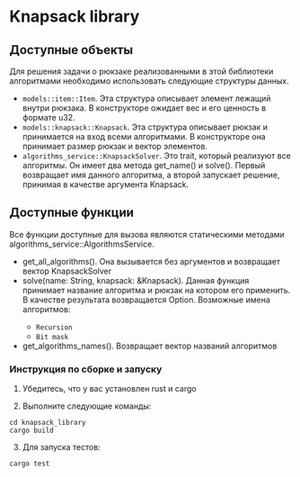 # Knapsack library

## Доступные объекты
Для решения задачи о рюкзаке реализованными в этой библиотеки алгоритмами необходимо использовать следующие структуры данных.
- `models::item::Item`. Эта структура описывает элемент лежащий внутри рюкзака. В конструкторе ожидает вес и его ценность в формате u32.
- `models::knapsack::Knapsack`. Эта структура описывает рюкзак и принимается на вход всеми алгоритмами. 
В конструкторе она принимает размер рюкзак и вектор элементов. 
- `algorithms_service::KnapsackSolver`. Это trait, который реализуют все алгоритмы. Он имеет два метода get_name() и solve().
Первый возвращает имя данного алгоритма, а второй запускает решение, принимая в качестве аргумента Knapsack.

## Доступные функции
Все функции доступные для вызова являются статическими методами algorithms_service::AlgorithmsService.
- get_all_algorithms(). Она вызывается без аргументов и возвращает вектор KnapsackSolver
- solve(name: String, knapsack: &Knapsack). Данная функция принимает название алгоритма и рюкзак на котором его применить. 
В качестве результата возвращается Option<u32>. Возможные имена алгоритмов:
  - `Recursion`
  - `Bit mask`
- get_algorithms_names(). Возвращает вектор названий алгоритмов

### Инструкция по сборке и запуску

1. Убедитесь, что у вас установлен rust и cargo

2. Выполните следующие команды:

```
cd knapsack_library
cargo build
```

3. Для запуска тестов:

```
cargo test
```